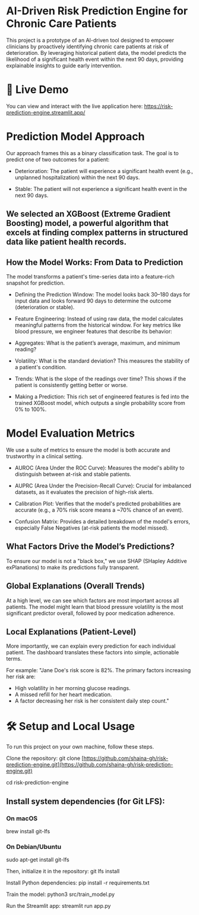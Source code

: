 # AI-Driven Risk Prediction Engine for Chronic Care Patients
This project is a prototype of an AI-driven tool designed to empower clinicians by proactively identifying chronic care patients at risk of deterioration. By leveraging historical patient data, the model predicts the likelihood of a significant health event within the next 90 days, providing explainable insights to guide early intervention.

# 🚀 Live Demo
You can view and interact with the live application here:
https://risk-prediction-engine.streamlit.app/

# Prediction Model Approach
Our approach frames this as a binary classification task. The goal is to predict one of two outcomes for a patient:

- Deterioration: The patient will experience a significant health event (e.g., unplanned hospitalization) within the next 90 days.

- Stable: The patient will not experience a significant health event in the next 90 days.

## We selected an XGBoost (Extreme Gradient Boosting) model, a powerful algorithm that excels at finding complex patterns in structured data like patient health records.

## How the Model Works: From Data to Prediction
The model transforms a patient's time-series data into a feature-rich snapshot for prediction.

- Defining the Prediction Window: The model looks back 30–180 days for input data and looks forward 90 days to determine the outcome (deterioration or stable).

- Feature Engineering: Instead of using raw data, the model calculates meaningful patterns from the historical window. For key metrics like blood pressure, we engineer features that describe its behavior:

- Aggregates: What is the patient’s average, maximum, and minimum reading?

- Volatility: What is the standard deviation? This measures the stability of a patient's condition.

- Trends: What is the slope of the readings over time? This shows if the patient is consistently getting better or worse.

- Making a Prediction: This rich set of engineered features is fed into the trained XGBoost model, which outputs a single probability score from 0% to 100%.

# Model Evaluation Metrics
We use a suite of metrics to ensure the model is both accurate and trustworthy in a clinical setting.

- AUROC (Area Under the ROC Curve): Measures the model's ability to distinguish between at-risk and stable patients.

- AUPRC (Area Under the Precision-Recall Curve): Crucial for imbalanced datasets, as it evaluates the precision of high-risk alerts.

- Calibration Plot: Verifies that the model's predicted probabilities are accurate (e.g., a 70% risk score means a ~70% chance of an event).

- Confusion Matrix: Provides a detailed breakdown of the model's errors, especially False Negatives (at-risk patients the model missed).

## What Factors Drive the Model’s Predictions?
To ensure our model is not a "black box," we use SHAP (SHapley Additive exPlanations) to make its predictions fully transparent.

## Global Explanations (Overall Trends)
At a high level, we can see which factors are most important across all patients. The model might learn that blood pressure volatility is the most significant predictor overall, followed by poor medication adherence.

## Local Explanations (Patient-Level)
More importantly, we can explain every prediction for each individual patient. The dashboard translates these factors into simple, actionable terms. 

For example:
"Jane Doe's risk score is 82%. The primary factors increasing her risk are:
- High volatility in her morning glucose readings.
- A missed refill for her heart medication.
- A factor decreasing her risk is her consistent daily step count."

# 🛠 Setup and Local Usage
To run this project on your own machine, follow these steps.

Clone the repository:
git clone [https://github.com/shaina-gh/risk-prediction-engine.git](https://github.com/shaina-gh/risk-prediction-engine.git)

cd risk-prediction-engine

## Install system dependencies (for Git LFS):
### On macOS
brew install git-lfs
### On Debian/Ubuntu
sudo apt-get install git-lfs

Then, initialize it in the repository:
git lfs install

Install Python dependencies:
pip install -r requirements.txt

Train the model:
python3 src/train_model.py

Run the Streamlit app:
streamlit run app.py
